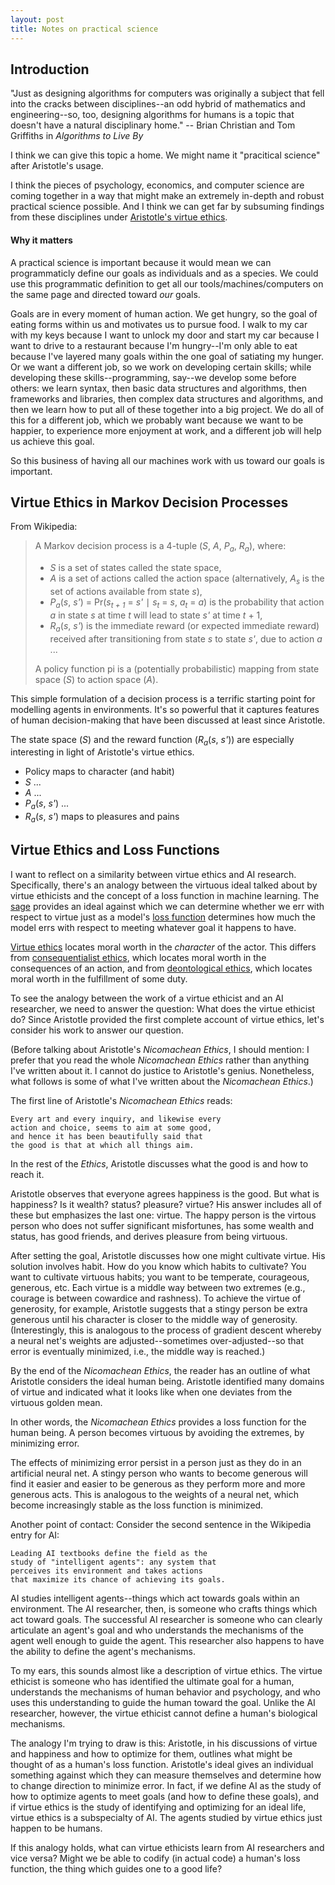```yaml
---
layout: post
title: Notes on practical science
---
```


## Introduction
"Just as designing algorithms for computers was originally a subject that fell into the cracks between disciplines--an odd hybrid of mathematics and engineering--so, too, designing algorithms for humans is a topic that doesn't have a natural disciplinary home." -- Brian Christian and Tom Griffiths in _Algorithms to Live By_

I think we can give this topic a home. We might name it "pracitical science" after Aristotle's usage. 

I think the pieces of psychology, economics, and computer science are coming together in a way that might make an extremely in-depth and robust practical science possible. And I think we can get far by subsuming findings from these disciplines under [Aristotle's virtue ethics](https://plato.stanford.edu/entries/aristotle-ethics/).

#### Why it matters
A practical science is important because it would mean we can programmaticly define our goals as individuals and as a species. We could use this programmatic definition to get all our tools/machines/computers on the same page and directed toward _our_ goals.

Goals are in every moment of human action. We get hungry, so the goal of eating forms within us and motivates us to pursue food. I walk to my car with my keys because I want to unlock my door and start my car because I want to drive to a restaurant because I'm hungry--I'm only able to eat because I've layered many goals within the one goal of satiating my hunger. Or we want a different job, so we work on developing certain skills; while developing these skills--programming, say--we develop some before others: we learn syntax, then basic data structures and algorithms, then frameworks and libraries, then complex data structures and algorithms, and then we learn how to put all of these together into a big project. We do all of this for a different job, which we probably want because we want to be happier, to experience more enjoyment at work, and a different job will help us achieve this goal.

So this business of having all our machines work with us toward our goals is important.


## Virtue Ethics in Markov Decision Processes
From Wikipedia:

> A Markov decision process is a 4-tuple (_S_, _A_, _P<sub>a</sub>_, _R<sub>a</sub>_), where:
> * _S_ is a set of states called the state space,
> * _A_ is a set of actions called the action space (alternatively, _A<sub>s</sub>_ is the set of actions available from state _s_),
> * _P<sub>a</sub>_(_s_, _s'_) = Pr(_s<sub>t + 1</sub>_ = _s'_ ∣ _s<sub>t</sub>_ = _s_, _a<sub>t</sub>_ = _a_) is the probability that action _a_ in state _s_ at time _t_ will lead to state _s'_ at time _t_ + 1,
> * _R<sub>a</sub>_(_s_, _s'_) is the immediate reward (or expected immediate reward) received after transitioning from state _s_ to state _s'_, due to action _a_
> ...
> 
> A policy function pi is a (potentially probabilistic) mapping from state space (_S_) to action space (_A_).

This simple formulation of a decision process is a terrific starting point for modelling agents in environments. It's so powerful that it captures features of human decision-making that have been discussed at least since Aristotle. 

The state space (_S_) and the reward function (_R<sub>a</sub>_(_s_, _s'_)) are especially interesting in light of Aristotle's virtue ethics.

* Policy maps to character (and habit)
* _S_ ...
* _A_ ...
* _P<sub>a</sub>_(_s_, _s'_) ...
* _R<sub>a</sub>_(_s_, _s'_) maps to pleasures and pains


## Virtue Ethics and Loss Functions
I want to reflect on a similarity between virtue ethics and AI research. Specifically, there's an analogy between the virtuous ideal talked about by virtue ethicists and the concept of a loss function in machine learning. The [sage](https://en.wikipedia.org/wiki/Sage_(philosophy)) provides an ideal against which we can determine whether we err with respect to virtue just as a model's [loss function](https://en.wikipedia.org/wiki/Loss_function) determines how much the model errs with respect to meeting whatever goal it happens to have.

[Virtue ethics](https://en.wikipedia.org/wiki/Virtue_ethics) locates moral worth in the _character_ of the actor. This differs from [consequentialist ethics](https://en.wikipedia.org/wiki/Consequentialism), which locates moral worth in the consequences of an action, and from [deontological ethics](https://en.wikipedia.org/wiki/Deontology), which locates moral worth in the fulfillment of some duty.

To see the analogy between the work of a virtue ethicist and an AI researcher, we need to answer the question: What does the virtue ethicist do? Since Aristotle provided the first complete account of virtue ethics, let's consider his work to answer our question.

(Before talking about Aristotle's _Nicomachean Ethics_, I should mention: I prefer that you read the whole _Nicomachean Ethics_ rather than anything I've written about it. I cannot do justice to Aristotle's genius. Nonetheless, what follows is some of what I've written about the _Nicomachean Ethics_.)

The first line of Aristotle's _Nicomachean Ethics_ reads:

    Every art and every inquiry, and likewise every
    action and choice, seems to aim at some good, 
    and hence it has been beautifully said that 
    the good is that at which all things aim.

In the rest of the _Ethics_, Aristotle discusses what the good is and how to reach it.

Aristotle observes that everyone agrees happiness is the good. But what is happiness? Is it wealth? status? pleasure? virtue? His answer includes all of these but emphasizes the last one: virtue. The happy person is the virtous person who does not suffer significant misfortunes, has some wealth and status, has good friends, and derives pleasure from being virtuous.

After setting the goal, Aristotle discusses how one might cultivate virtue. His solution involves habit. How do you know which habits to cultivate? You want to cultivate virtuous habits; you want to be temperate, courageous, generous, etc. Each virtue is a middle way between two extremes (e.g., courage is between cowardice and rashness). To achieve the virtue of generosity, for example, Aristotle suggests that a stingy person be extra generous until his character is closer to the middle way of generosity.
(Interestingly, this is analogous to the process of gradient descent whereby a neural net's weights are adjusted--sometimes over-adjusted--so that error is eventually minimized, i.e., the middle way is reached.)

By the end of the _Nicomachean Ethics_, the reader has an outline of what Aristotle considers the ideal human being. Aristotle identified many domains of virtue and indicated what it looks like when one deviates from the virtuous golden mean.

In other words, the _Nicomachean Ethics_ provides a loss function for the human being. A person becomes virtuous by avoiding the extremes, by minimizing error. 

The effects of minimizing error persist in a person just as they do in an artificial neural net. A stingy person who wants to become generous will find it easier and easier to be generous as they perform more and more generous acts. This is analogous to the weights of a neural net, which become increasingly stable as the loss function is minimized.

Another point of contact: Consider the second sentence in the Wikipedia entry for AI:

    Leading AI textbooks define the field as the 
    study of "intelligent agents": any system that 
    perceives its environment and takes actions 
    that maximize its chance of achieving its goals.

AI studies intelligent agents--things which act towards goals within an environment. The AI researcher, then, is someone who crafts things which act toward goals. The successful AI researcher is someone who can clearly articulate an agent's goal and who understands the mechanisms of the agent well enough to guide the agent. This researcher also happens to have the ability to define the agent's mechanisms.

To my ears, this sounds almost like a description of virtue ethics. The virtue ethicist is someone who has identified the ultimate goal for a human, understands the mechanisms of human behavior and psychology, and who uses this understanding to guide the human toward the goal. Unlike the AI researcher, however, the virtue ethicist cannot define a human's biological mechanisms.

The analogy I'm trying to draw is this: Aristotle, in his discussions of virtue and happiness and how to optimize for them, outlines what might be thought of as a human's loss function. Aristotle's ideal gives an individual something against which they can measure themselves and determine how to change direction to minimize error. In fact, if we define AI as the study of how to optimize agents to meet goals (and how to define these goals), and if virtue ethics is the study of identifying and optimizing for an ideal life, virtue ethics is a subspecialty of AI. The agents studied by virtue ethics just happen to be humans.

If this analogy holds, what can virtue ethicists learn from AI researchers and vice versa? Might we be able to codify (in actual code) a human's loss function, the thing which guides one to a good life?
